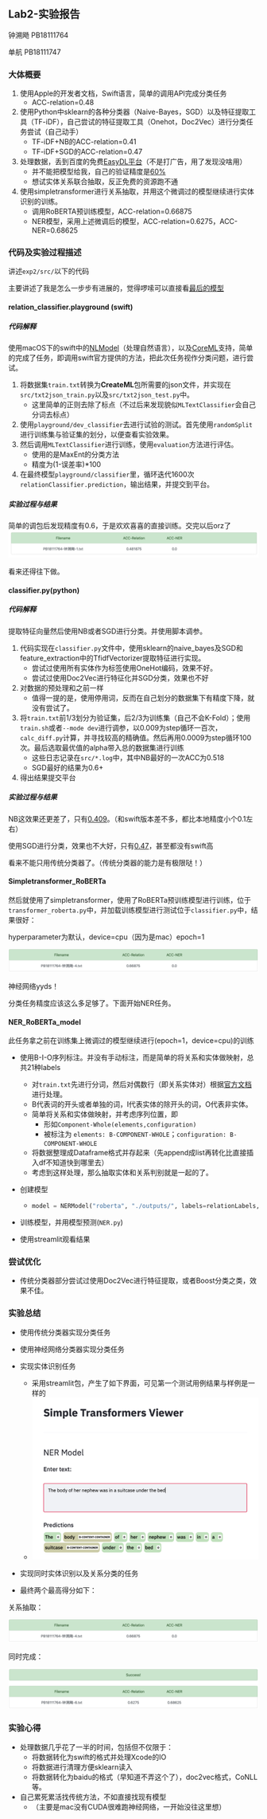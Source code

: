 ## Lab2-实验报告

钟溯飏 PB18111764

单航 PB18111747

### 大体概要

1. 使用Apple的开发者文档，Swift语言，简单的调用API完成分类任务
   - ACC-relation=0.48
2. 使用Python中sklearn的各种分类器（Naive-Bayes，SGD）以及特征提取工具（TF-iDF），自己尝试的特征提取工具（Onehot，Doc2Vec）进行分类任务尝试（自己动手）
   - TF-iDF+NB的ACC-relation=0.41
   - TF-iDF+SGD的ACC-relation=0.47
3. 处理数据，丢到百度的免费[EasyDL平台](https://ai.baidu.com/easydl/)（不是打广告，用了发现没啥用）
   - 并不能把模型给我，自己的验证精度是[60%](./figs/baidu.png)
   - 想试实体关系联合抽取，反正免费的资源跑不通
4. 使用simpletransformer进行关系抽取，并用这个微调过的模型继续进行实体识别的训练。
   - 调用RoBERTA预训练模型，ACC-relation=0.66875
   - NER模型，采用上述微调后的模型，ACC-relation=0.6275，ACC-NER=0.68625

### 代码及实验过程描述

讲述`exp2/src/`以下的代码

主要讲述了我是怎么一步步有进展的，觉得啰嗦可以直接看[最后的模型](#Simpletransformer)

#### relation_classifier.playground (swift)

##### 代码解释

使用macOS下的swift中的[NLModel](https://developer.apple.com/documentation/naturallanguage)（处理自然语言），以及[CoreML](https://developer.apple.com/documentation/coreml)支持，简单的完成了任务，即调用swift官方提供的方法，把此次任务视作分类问题，进行尝试。

1. 将数据集`train.txt`转换为**CreateML**包所需要的json文件，并实现在`src/txt2json_train.py`以及`src/txt2json_test.py`中。
   - 这里简单的正则去除了标点（不过后来发现貌似`MLTextClassifier`会自己分词去标点）
2. 使用`playground/dev_classifier`去进行试验的测试。首先使用`randomSplit`进行训练集与验证集的划分，以便查看实验效果。
3. 然后调用`MLTextClassifier`进行训练，使用`evaluation`方法进行评估。
   - 使用的是MaxEnt的分类方法
   - 精度为(1-误差率)*100
4. 在最终模型`playground/classifier`里，循环迭代1600次`relationClassifier.prediction`，输出结果，并提交到平台。

##### 实验过程与结果

简单的调包后发现精度有0.6，于是欢欢喜喜的直接训练。交完以后orz了![first](figs/first.png)

看来还得往下做。



#### classifier.py(python)

##### 代码解释

提取特征向量然后使用NB或者SGD进行分类。并使用脚本调参。

1. 代码实现在`classifier.py`文件中，使用sklearn的naive_bayes及SGD和feature_extraction中的TfidfVectorizer提取特征进行实现。
   - 尝试过使用所有实体作为标签使用OneHot编码，效果不好。
   - 尝试过使用Doc2Vec进行特征化并SGD分类，效果也不好
2. 对数据的预处理和之前一样
   - 值得一提的是，使用停用词，反而在自己划分的数据集下有精度下降，就没有尝试了。
3. 将`train.txt`前1/3划分为验证集，后2/3为训练集（自己不会K-Fold）；使用`train.sh`或者`--mode dev`进行调参，以0.009为step循环一百次，`calc_diff.py`计算，并寻找较高的精确值。然后再用0.0009为step循环100次。最后选取最优值的alpha带入总的数据集进行训练
   - 这些日志记录在`src/*.log`中，其中NB最好的一次ACC为0.518
   - SGD最好的结果为0.6+
4. 得出结果提交平台

##### 实验过程与结果

NB这效果还更差了，只有[0.409](figs/nb_fig2.png)。（和swift版本差不多，都比本地精度小个0.1左右）

使用SGD进行分类，效果也不大好，只有[0.47](figs/SGD_fig1.pn)，甚至都没有swift高

看来不能只用传统分类器了。（传统分类器的能力是有极限哒！）



#### Simpletransformer_RoBERTa

然后就使用了simpletransformer，使用了RoBERTa预训练模型进行训练，位于`transformer_roberta.py`中，并加载训练模型进行测试位于`classifier.py`中，结果很好：

hyperparameter为默认，device=cpu（因为是mac）epoch=1

![fourth](figs/st_fig1.png)

神经网络yyds！

分类任务精度应该这么多足够了。下面开始NER任务。



#### NER_RoBERTa_model

此任务拿之前在训练集上微调过的模型继续进行(epoch=1，device=cpu)的训练

- 使用B-I-O序列标注。并没有手动标注，而是简单的将关系和实体做映射，总共21种labels

  - 对`train.txt`先进行分词，然后对偶数行（即关系实体对）根据[官方文档](https://simpletransformers.ai/docs/ner-data-formats/)进行处理。
  - B代表词的开头或者单独的词，I代表实体的除开头的词，O代表非实体。
  - 简单将关系和实体做映射，并考虑序列位置，即
    - 形如`Component-Whole(elements,configuration)`
    - 被标注为 `elements: B-COMPONENT-WHOLE`；`configuration: B-COMPONENT-WHOLE`
  - 将数据整理成Dataframe格式并存起来（先append成list再转化比直接插入df不知道快到哪里去）
  - 考虑到这样处理，那么抽取实体和关系判别就是一起的了。

- 创建模型

  - ```python
    model = NERModel("roberta", "./outputs/", labels=relationLabels,use_cuda=False, args=modelArg)
    ```
  
- 训练模型，并用模型预测(`NER.py`)

- 使用streamlit观看结果

### 尝试优化

- 传统分类器部分尝试过使用Doc2Vec进行特征提取，或者Boost分类之类，效果不佳。

### 实验总结

- 使用传统分类器实现分类任务
- 使用神经网络分类器实现分类任务
- 实现实体识别任务

  - 采用streamlit包，产生了如下界面，可见第一个测试用例结果与样例是一样的
  - ![NER_predict](figs/NER_predict.png)
- 实现同时实体识别以及关系分类的任务
- 最终两个最高得分如下：

关系抽取：

![st_fig1](figs/st_fig1.png)

同时完成：

![NER_result](figs/NER_result.png)

### 实验心得

- 处理数据几乎花了一半的时间，包括但不仅限于：
  - 将数据转化为swift的格式并处理Xcode的IO
  - 将数据进行清理方便sklearn读入
  - 将数据转化为baidu的格式（早知道不弄这个了），doc2vec格式，CoNLL等。
- 自己累死累活找传统方法，不如直接找现有模型
  - （主要是mac没有CUDA很难跑神经网络，一开始没往这里想）